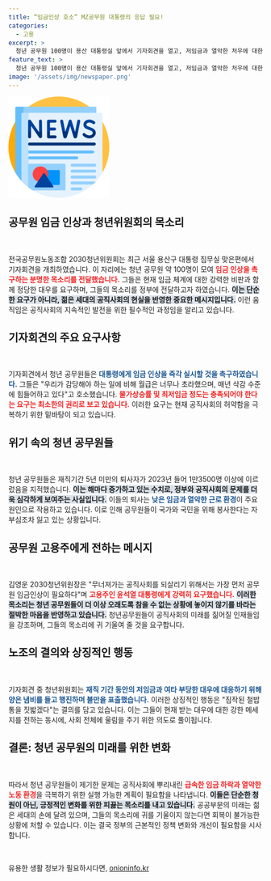 ```yaml
---
title: “임금인상 호소” MZ공무원 대통령의 응답 필요!
categories:
  - 고용
excerpt: >
  청년 공무원 100명이 용산 대통령실 앞에서 기자회견을 열고, 저임금과 열악한 처우에 대한 강력한 임금 인상을 촉구했습니다. 이들은 퇴사자가 급증하는 이유를 설명하며, 공직사회의 미래를 위한 절박한 목소리를 전했습니다.
feature_text: >
  청년 공무원 100명이 용산 대통령실 앞에서 기자회견을 열고, 저임금과 열악한 처우에 대한 강력한 임금 인상을 촉구했습니다. 이들은 퇴사자가 급증하는 이유를 설명하며, 공직사회의 미래를 위한 절박한 목소리를 전했습니다.
image: '/assets/img/newspaper.png'
---
```


<p><img src="/assets/img/newspaper.png" alt="kimp 속보" /></p>

<h2 data-ke-size="size26">공무원 임금 인상과 청년위원회의 목소리</h2>

<p data-ke-size="size16">&nbsp;</p>

<p>전국공무원노동조합 2030청년위원회는 최근 서울 용산구 대통령 집무실 맞은편에서 기자회견을 개최하였습니다. 이 자리에는 청년 공무원 약 100명이 모여 <b><span style="color: #ee2323;">임금 인상을 촉구하는 분명한 목소리를 전달했습니다.</span></b> 그들은 현재 임금 체계에 대한 강력한 비판과 함께 정당한 대우를 요구하며, 그들의 목소리를 정부에 전달하고자 하였습니다. <b><span style="background-color: #21538527;">이는 단순한 요구가 아니라, 젊은 세대의 공직사회의 현실을 반영한 중요한 메시지입니다.</span></b> 이런 움직임은 공직사회의 지속적인 발전을 위한 필수적인 과정임을 알리고 있습니다. </p>

<h2 data-ke-size="size26">기자회견의 주요 요구사항</h2>

<p data-ke-size="size16">&nbsp;</p>

<p>기자회견에서 청년 공무원들은 <b><span style="color: #1a5490;">대통령에게 임금 인상을 즉각 실시할 것을 촉구하였습니다.</span></b> 그들은 "우리가 감당해야 하는 일에 비해 월급은 너무나 초라했으며, 매년 삭감 수준에 힘들어하고 있다"고 호소했습니다. <b><span style="color: #ee2323;">물가상승률 및 최저임금 정도는 충족되어야 한다는 요구는 최소한의 권리로 보고 있습니다.</span></b> 이러한 요구는 현재 공직사회의 허약함을 극복하기 위한 밑바탕이 되고 있습니다. </p>

<h2 data-ke-size="size26">위기 속의 청년 공무원들</h2>

<p data-ke-size="size16">&nbsp;</p>

<p>청년 공무원들은 재직기간 5년 미만의 퇴사자가 2023년 들어 1만3500명 이상에 이르렀음을 지적했습니다. <b><span style="background-color: #21538527;">이는 해마다 증가하고 있는 수치로, 정부와 공직사회의 문제를 더욱 심각하게 보여주는 사실입니다.</span></b> 이들의 퇴사는 <b><span style="color: #1a5490;">낮은 임금과 열악한 근로 환경</span></b>이 주요 원인으로 작용하고 있습니다. 이로 인해 공무원들이 국가와 국민을 위해 봉사한다는 자부심조차 잃고 있는 상황입니다. </p>

<h2 data-ke-size="size26">공무원 고용주에게 전하는 메시지</h2>

<p data-ke-size="size16">&nbsp;</p>

<p>김영운 2030청년위원장은 "무너져가는 공직사회를 되살리기 위해서는 가장 먼저 공무원 임금인상이 필요하다"며 <b><span style="color: #ee2323;">고용주인 윤석열 대통령에게 강력히 요구했습니다.</span></b> <b><span style="background-color: #21538527;">이러한 목소리는 청년 공무원들이 더 이상 오래도록 참을 수 없는 상황에 놓이지 않기를 바라는 절박한 마음을 반영하고 있습니다.</span></b> 청년공무원들이 공직사회의 미래를 짊어질 인재들임을 강조하며, 그들의 목소리에 귀 기울여 줄 것을 요구합니다. </p>

<h2 data-ke-size="size26">노조의 결의와 상징적인 행동</h2>

<p data-ke-size="size16">&nbsp;</p>

<p>기자회견 중 청년위원회는 <b><span style="color: #1a5490;">재직 기간 동안의 저임금과 여타 부당한 대우에 대응하기 위해 양은 냄비를 들고 행진하며 불만을 표출했습니다.</span></b> 이러한 상징적인 행동은 "짐작된 철밥통을 짓밟겠다"는 결의를 담고 있습니다. 이는 그들이 현재 받는 대우에 대한 강한 메세지를 전하는 동시에, 사회 전체에 울림을 주기 위한 의도로 풀이됩니다. </p>

<h2 data-ke-size="size26">결론: 청년 공무원의 미래를 위한 변화</h2>

<p data-ke-size="size16">&nbsp;</p>

<p>따라서 청년 공무원들이 제기한 문제는 공직사회에 뿌리내린 <b><span style="color: #ee2323;">급속한 임금 하락과 열악한 노동 환경</span></b>을 극복하기 위한 실행 가능한 계획이 필요함을 나타냅니다. <b><span style="background-color: #21538527;">이들은 단순한 청원이 아닌, 긍정적인 변화를 위한 피끓는 목소리를 내고 있습니다.</span></b> 공공부문의 미래는 젊은 세대의 손에 달려 있으며, 그들의 목소리에 귀를 기울이지 않는다면 회복이 불가능한 상황에 처할 수 있습니다. 이는 결국 정부의 근본적인 정책 변화와 개선이 필요함을 시사합니다. </p>

<p data-ke-size="size16">&nbsp;</p>
유용한 생활 정보가 필요하시다면, <a href="https://onioninfo.kr" rel="dofollow">onioninfo.kr</a>


